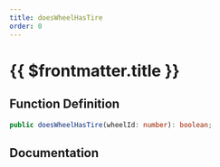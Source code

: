```yaml
---
title: doesWheelHasTire
order: 0
---
```


# {{ $frontmatter.title }}

## Function Definition

```ts
public doesWheelHasTire(wheelId: number): boolean;
```

## Documentation

<!--@include: ./parts/doesWheelHasTire.md-->
